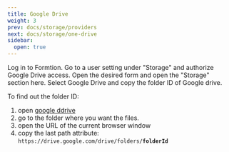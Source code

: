 ```yaml
---
title: Google Drive
weight: 3
prev: docs/storage/providers
next: docs/storage/one-drive
sidebar:
  open: true
---
```


Log in to Formtion. Go to a user setting under "Storage" and authorize Google Drive access. Open the desired form and
open the "Storage" section here. Select Google Drive and copy the folder ID of Google drive.

To find out the folder ID:

1. open [google ddrive](https://drive.google.com)
2. go to the folder where you want the files.
3. open the URL of the current browser window
4. copy the last path attribute: `https://drive.google.com/drive/folders/`**`folderId`**
